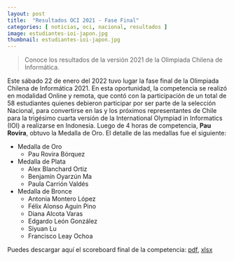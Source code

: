 ```yaml
---
layout: post
title:  "Resultados OCI 2021 - Fase Final"
categories: [ noticias, oci, nacional, resultados ]
image: estudiantes-ioi-japon.jpg
thumbnail: estudiantes-ioi-japon.jpg
---
```


> Conoce los resultados de la versión 2021 de la Olimpiada Chilena de Informática.

Este sábado 22 de enero del 2022 tuvo lugar la fase final de la Olimpiada Chilena de Informática 2021. En esta oportunidad, la competencia se realizó en modalidad Online y remota, que contó con la participación de un total de 58 estudiantes quienes debieron participar por ser parte de la selección Nacional, para convertirse en las y los próximos representantes de Chile para la trigésimo cuarta versión de la International Olympiad in Informatics (IOI) a realizarse en Indonesia. Luego de 4 horas de competencia, **Pau Rovira**, obtuvo la Medalla de Oro. El detalle de las medallas fue el siguiente:
- Medalla de Oro
    - Pau Rovira Bórquez
- Medalla de Plata
    - Alex Blanchard Ortiz
    - Benjamín Oyarzún Ma
    - Paula Carrión Valdés
- Medalla de Bronce
    - Antonia Montero López
    - Félix Alonso Aguin Pino
    - Diana Alcota Varas
    - Edgardo León González
    - Siyuan Lu
    - Francisco Leay Ochoa
    
Puedes descargar aquí el scoreboard final de la competencia: [pdf](/resultados/2021/resultados_OCI_Fase_Final_2022-01-22.pdf), [xlsx](/resultados/2021/resultados_OCI_Fase_Final_2022-01-22.xlsx)
